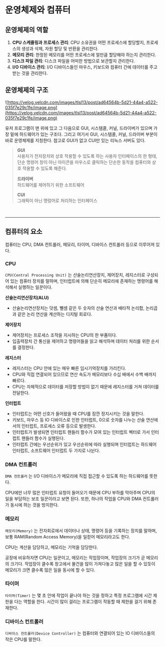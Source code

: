 # 운영체제와 컴퓨터

## 운영체제의 역할

1. **CPU 스케줄링과 프로세스 관리**: CPU 소유권을 어떤 프로세스에 할당할지, 프로세스의 생성과 삭제, 자원 할당 및 반환을 관리한다.
2. **메모리 관리**: 한정된 메모리를 어떤 프로세스에 얼만큼 할당해야 하는지 관리한다.
3. **디스크 파일 관리**: 디스크 파일을 어떠한 방법으로 보관할지 관리한다.
4. **I/O 디바이스 관리**: I/O 디바이스들인 마우스, 키보드와 컴퓨터 간에 데이터를 주고받는 것을 관리한다.

## 운영체제의 구조

![https://velog.velcdn.com/images/tlsl13/post/ad64564b-5d21-44a4-a522-035f7e29c1fe/image.png](https://velog.velcdn.com/images/tlsl13/post/ad64564b-5d21-44a4-a522-035f7e29c1fe/image.png)

유저 프로그램이 맨 위에 있고 그 다음으로 GUI, 시스템콜, 커널, 드라이버가 있으며 가장 밑에 하드웨어가 있는 구조다. 그리고 여기서 GUI, 시스템콜, 커널, 드라이버 부분이 바로 운영체제를 지칭한다. 참고로 GUI가 없고 CUI만 있는 리눅스 서버도 있다.

> **GUI** <br>
> 사용자가 전자장치와 상호 작용할 수 있도록 하는 사용자 인터페이스의 한 형태, 단순 명령어 창이 아닌 아이콘을 마우스로 클릭하는 단순한 동작을 컴퓨터와 상호 작용할 수 있도록 해준다.
>
> **드라이버**<br>
> 하드웨어를 제어하기 위한 소프트웨어
>
> **CUI**<br>
> 그래픽이 아닌 명렁어로 처리하는 인터페이스

<br>

---

## 컴퓨터의 요소

컴퓨터는 CPU, DMA 컨트롤러, 메모리, 타이머, 디바이스 컨트롤러 등으로 이루어져 있다.

### CPU

`CPU(Central Processing Unit)` 는 산술논리연산장치, 제어장치, 레지스터로 구성되어 있는 컴퓨터 장치를 말하며, 인터럽트에 의해 단순히 메모리에 존재하는 명령어를 해석해서 실행하는 일꾼이다.

**산술논리연산장치(ALU)**

- 산술논리연산장치는 덧셈, 뺄셈 같은 두 숫자의 산술 연산과 배타적 논리합, 논리곱과 같은 논리 연산을 계산하는 디지털 회로다.

**제어장치**

- 제어장치는 프로세스 조작을 지시하는 CPU의 한 부품이다.
- 입출력장치 간 통신을 제어하고 명령어들을 읽고 해석하며 데이터 처리를 위한 순서를 결정한다.

**레지스터**

- 레지스터는 CPU 안에 있는 매우 빠른 임시기억장치를 가리킨다.
- CPU와 직접 연결되어 있으므로 연산 속도가 메모리보다 수십 배에서 수백 배까지 빠르다.
- CPU는 자체적으로 데이터를 저장할 방법이 없기 때문에 레지스터를 거쳐 데이터를 전달한다.

**인터럽트**

- 인터럽트는 어떤 신호가 들어왔을 때 CPU를 잠깐 정지시키는 것을 말한다.
- 키보드, 마우스 등 IO 디바이스로 인한 인터럽트, 0으로 숫자를 나누는 산술 연산에서의 인터럽트, 프로세스 오류 등으로 발생한다.
- 인터럽트가 발생되면 인터럽트 핸들러 함수가 모여 있는 인터럽트 벡터로 가서 인터럽트 핸들러 함수가 실행된다.
- 인터럽트 간에는 우선순위가 있고 우선순위에 따라 실행되며 인터럽트는 하드웨어 인터럽트, 소프트웨어 인터럽트 두 가지로 나뉜다.

### DMA 컨트롤러

`DMA 컨트롤러` 는 I/O 디바이스가 메모리에 직접 접근할 수 있도록 하는 하드웨어를 뜻한다.

CPU에만 너무 많은 인터럽트 요청이 들어오기 때문에 CPU 부하를 막아주며 CPU의 일을 부담하는 보조 일꾼이라고 보면 된다. 또한, 하나의 작업을 CPU와 DMA 컨트롤러가 동시에 하는 것을 방지한다.

### 메모리

`메모리(Memory)` 는 전자회로에서 데이터나 상태, 명령어 등을 기록하는 장치를 말하며, 보통 RAM(Random Access Memory)을 일컫어 메모리라고도 한다.

CPU는 계산을 담당하고, 메모리는 기억을 담당한다.

공장에 비유하자면 CPU는 일꾼이고, 메모리는 작업장이며, 작업장의 크기가 곧 메모리의 크기다. 작업장이 클수록 창고에서 물건을 많이 가져다놓고 많은 일을 할 수 있듯이 메모리가 크면 클수록 많은 일을 동시에 할 수 있다.

### 타이머

`타이머(Timer)` 는 몇 초 안에 작업이 끝나야 하는 것을 정하고 특정 프로그램에 시간 제한을 다는 역할을 한다. 시간이 많이 걸리는 프로그램이 작동할 때 제한을 걸기 위해 존재한다.

### 디바이스 컨트롤러

`디바이스 컨트롤러(Device Controller)` 는 컴퓨터와 연결되어 있는 IO 디바이스들의 작은 CPU를 말한다.
